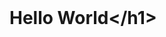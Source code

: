 
 
<style>
 h1 {
  dislay: none;
 }
 #catphotoapp {
  display: unset;
  text-decoration: none;
 }
 
span::after {
  content: "Hello World";
}
@keyframes myspan {
  0% {content: "Hello World</h1>";}
  3% {content: "Hello Worl</h1>";}
  6% {content: "Hello Wor</h1>";}
  9% {content: "Hello Wo</h1>";}
  12% {content: "Hello W</h1>";}
  15% {content: "Hello </h1>";}
  18% {content: "Hello</h1>";}
  21% {content: "Hell</h1>";}
  24% {content: "Hel</h1>";}
  27% {content: "He</h1>";}
  30% {content: "H</h1>";}
  33% {content: "</h1>";}
  36% {content: "C</h1>";}
  39% {content: "Ca</h1>";}
  42% {content: "Cat</h1>";}
  45% {content: "CatP</h1>";}
  48% {content: "CatPh</h1>";}
  51% {content: "CatPho</h1>";}
  54% {content: "CatPhot</h1>";}
  57% {content: "CatPhoto</h1>";}
  60% {content: "CatPhotoA</h1>";}
  63% {content: "CatPhotoAp</h1>";}
  66% {content: "CatPhotoApp</h1>";}
  69% {content: "CatPhotoApp</h1>";}
}

span::after {
  animation-name: myspan;
  animation-duration: 15s;
animation-iteration-count: infinite;
}
</style>

<h1 id="catphotoapp"><span></span><h1>
